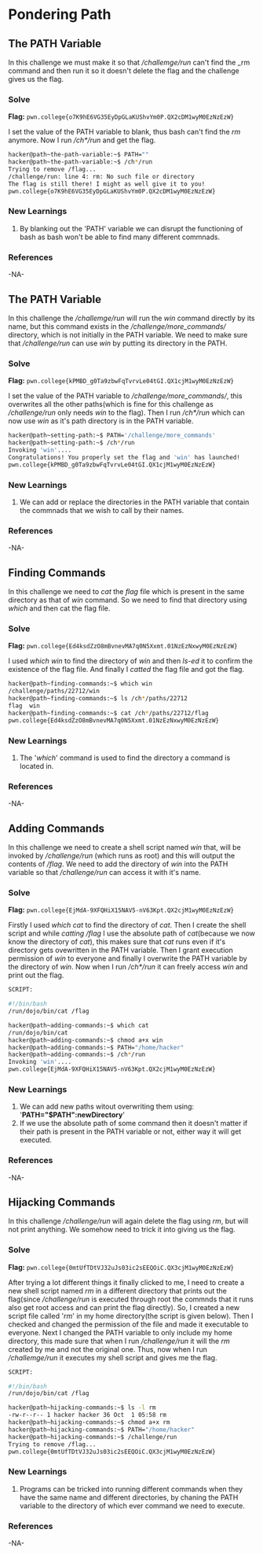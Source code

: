 # Pondering Path

## The PATH Variable
In this challenge we must make it so that _/challemge/run_ can't find the _rm command and then run it so it doesn't delete the flag and the challenge gives us the flag.

### Solve
**Flag:** `pwn.college{o7K9hE6VG35EyDpGLaKUShvYm0P.QX2cDM1wyM0EzNzEzW}`

I set the value of the PATH variable to blank, thus bash can't find the _rm_ anymore. Now I run _/ch*/run_ and get the flag.

```bash
hacker@path~the-path-variable:~$ PATH=""
hacker@path~the-path-variable:~$ /ch*/run
Trying to remove /flag...
/challenge/run: line 4: rm: No such file or directory
The flag is still there! I might as well give it to you!
pwn.college{o7K9hE6VG35EyDpGLaKUShvYm0P.QX2cDM1wyM0EzNzEzW}
```

### New Learnings
1. By blanking out the 'PATH' variable we can disrupt the functioning of bash as bash won't be able to find many different commnads.

### References 
-NA-


## The PATH Variable
In this challenge the _/challemge/run_ will run the _win_ command directly by its name, but this command exists in the _/challenge/more\_commands/_ directory, which is not initially in the PATH variable. We need to make sure that _/challenge/run_ can use _win_ by putting its directory in the PATH.

### Solve
**Flag:** `pwn.college{kPMBD_g0Ta9zbwFqTvrvLe04tGI.QX1cjM1wyM0EzNzEzW}`

I set the value of the PATH variable to _/challenge/more\_commands/_, this overwrites all the other paths(which is fine for this challenge as _/challenge/run_ only needs _win_ to the flag). Then I run _/ch*/run_ which can now use _win_ as it's path directory is in the PATH variable.

```bash
hacker@path~setting-path:~$ PATH='/challenge/more_commands'
hacker@path~setting-path:~$ /ch*/run
Invoking 'win'....
Congratulations! You properly set the flag and 'win' has launched!
pwn.college{kPMBD_g0Ta9zbwFqTvrvLe04tGI.QX1cjM1wyM0EzNzEzW}
```

### New Learnings
1. We can add or replace the directories in the PATH variable that contain the commnads that we wish to call by their names.

### References 
-NA-


## Finding Commands
In this challenge we need to _cat_ the _flag_ file which is present in the same directory as that of _win_ command. So we need to find that directory using _which_ and then cat the flag file.

### Solve
**Flag:** `pwn.college{Ed4ksdZzO8mBvnevMA7q0N5Xxmt.01NzEzNxwyM0EzNzEzW}`

I used _which win_ to find the directory of _win_ and then _ls-ed_ it to confirm the existence of the flag file. And finally I _catted_ the flag file and got the flag.

```bash
hacker@path~finding-commands:~$ which win
/challenge/paths/22712/win
hacker@path~finding-commands:~$ ls /ch*/paths/22712
flag  win
hacker@path~finding-commands:~$ cat /ch*/paths/22712/flag
pwn.college{Ed4ksdZzO8mBvnevMA7q0N5Xxmt.01NzEzNxwyM0EzNzEzW}
```

### New Learnings
1. The '_which_' command is used to find the directory a command is located in.

### References 
-NA-


## Adding Commands
In this challenge we need to create a shell script named _win_ that, will be invoked by _/challenge/run_ (which runs as root) and this will output the contents of _/flag_. We need to add the directory of _win_ into the PATH variable so that _/challenge/run_ can access it with it's name.

### Solve
**Flag:** `pwn.college{EjMdA-9XFQHiX15NAV5-nV63Kpt.QX2cjM1wyM0EzNzEzW}`

Firstly I used _which cat_ to find the directory of _cat_. Then I create the shell script and while _catting_ _/flag_ I use the absolute path of _cat_(because we now know the directory of _cat_), this makes sure that _cat_ runs even if it's directory gets ovewritten in the PATH variable. Then I grant execution permission of _win_ to everyone and finally I overwrite the PATH variable by the directory of _win_. Now when I run _/ch*/run_ it can freely access _win_ and print out the flag.

```bash
SCRIPT:

#!/bin/bash
/run/dojo/bin/cat /flag
```

```bash
hacker@path~adding-commands:~$ which cat
/run/dojo/bin/cat
hacker@path~adding-commands:~$ chmod a+x win
hacker@path~adding-commands:~$ PATH="/home/hacker"
hacker@path~adding-commands:~$ /ch*/run
Invoking 'win'....
pwn.college{EjMdA-9XFQHiX15NAV5-nV63Kpt.QX2cjM1wyM0EzNzEzW}
```

### New Learnings
1. We can add new paths witout overwriting them using: '**PATH="$PATH":newDirectory**'
2. If we use the absolute path of some command then it doesn't matter if their path is present in the PATH variable or not, either way it will get executed.

### References 
-NA-


## Hijacking Commands
In this challenge _/challenge/run_ will again delete the flag using _rm_, but will not print anything. We somehow need to trick it into giving us the flag.

### Solve
**Flag:** `pwn.college{0mtUfTDtVJ32uJs03ic2sEEQOiC.QX3cjM1wyM0EzNzEzW}`

After trying a lot different things it finally clicked to me, I need to create a new shell script named _rm_ in a different directory that prints out the flag(since _/challenge/run_ is executed through root the commnds that it runs also get root access and can print the flag directly).
So, I created a new script file called '_rm_' in my home directory(the script is given below). Then I checked and changed the permission of the file and made it executable to everyone. Next I changed the PATH variable to only include my home directory, this made sure that when I run _/challenge/run_ it will the _rm_ created by me and not the original one. Thus, now when I run _/challemge/run_ it executes my shell script and gives me the flag.

```bash
SCRIPT:

#!/bin/bash
/run/dojo/bin/cat /flag
```

```bash
hacker@path~hijacking-commands:~$ ls -l rm
-rw-r--r-- 1 hacker hacker 36 Oct  1 05:58 rm
hacker@path~hijacking-commands:~$ chmod a+x rm
hacker@path~hijacking-commands:~$ PATH="/home/hacker"
hacker@path~hijacking-commands:~$ /challenge/run
Trying to remove /flag...
pwn.college{0mtUfTDtVJ32uJs03ic2sEEQOiC.QX3cjM1wyM0EzNzEzW}
```

### New Learnings
1. Programs can be tricked into running different commands when they have the same name and different directories, by chaning the PATH variable to the directory of which ever command we need to execute.

### References 
-NA-